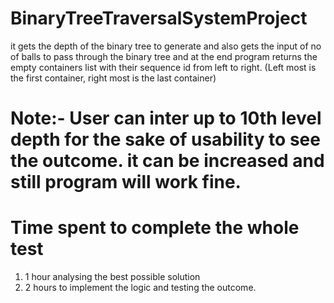 # BinaryTreeTraversalSystemProject
it gets the depth of the binary tree to generate and also gets the input of no of balls to pass through the binary tree and at the end program returns the empty containers list with their sequence id from left to right. (Left most is the first container, right most is the last container)

# Note:- User can inter up to 10th level depth for the sake of usability to see the outcome. it can be increased and still program will work fine.

# Time spent to complete the whole test
1. 1 hour analysing the best possible solution
2. 2 hours to implement the logic and testing the outcome.


